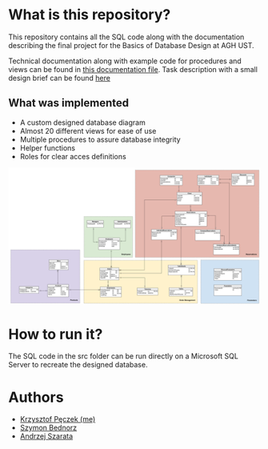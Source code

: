 # What is this repository?
This repository contains all the SQL code along with the documentation describing the final project for the Basics of Database Design at AGH UST.

Technical documentation along with example code for procedures and views can be found in [this documentation file](documentation.pdf). Task description with a small design brief can be found [here](design_brief.md)

## What was implemented
* A custom designed database diagram
* Almost 20 different views for ease of use
* Multiple procedures to assure database integrity
* Helper functions
* Roles for clear acces definitions

![Database diagram](/assets/diagram.png "Database diagram")

# How to run it?
The SQL code in the src folder can be run directly on a Microsoft SQL Server to recreate the designed database.

# Authors
* [Krzysztof Pęczek (me)](https://github.com/out-somniac)
* [Szymon Bednorz](https://github.com/dsonyy)
* [Andrzej Szarata](https://github.com/mkdirpapa)

